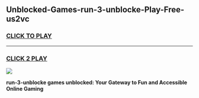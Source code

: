 
## Unblocked-Games-run-3-unblocke-Play-Free-us2vc
<h3>
<a href="https://premium76.site?title=run-3-unblocke&ref=23A">CLICK TO PLAY</a></h3>
<hr>

<h3>
<a href="https://premium76.site?title=run-3-unblocke&ref=23A">CLICK 2 PLAY</a>
  
</h3>

<a href="https://premium76.site?title=run-3-unblocke&ref=23A"><img src="https://clearcache.store/games.png"></a>


**run-3-unblocke games unblocked: Your Gateway to Fun and Accessible Online Gaming**
